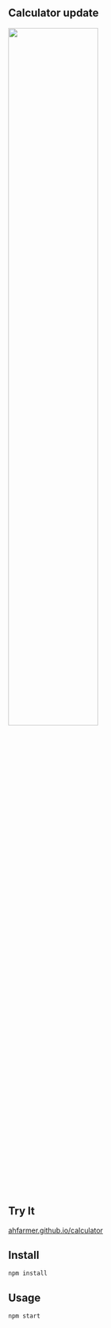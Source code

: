 Calculator update
---
<img src="Logotype primary.png" width="60%" height="60%" />



Try It
---

[ahfarmer.github.io/calculator](https://ahfarmer.github.io/calculator/)



Install
---

`npm install`



Usage
---

`npm start`
